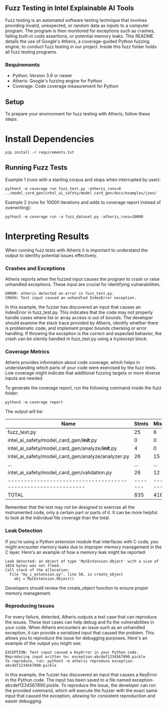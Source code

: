 ## Fuzz Testing in Intel Explainable AI Tools
Fuzz testing is an automated software testing technique that involves providing invalid, unexpected, or random data as inputs to a computer program. The program is then monitored for exceptions such as crashes, failing built-in code assertions, or potential memory leaks. This README details the use of Google's Atheris, a coverage-guided Python fuzzing engine, to conduct fuzz testing in our project. 
Inside this fuzz folder holds all fuzz testing programs.

### Requirements
* Python: Version 3.9 or newer
* Atheris: Google's fuzzing engine for Python
* Coverage: Code coverage measurement for Python

## Setup
To prepare your environment for fuzz testing with Atheris, follow these steps:

# Install Dependencies
```
pip install -r requirements.txt
```
## Running Fuzz Tests
Example 1 (runs with a starting corpus and stops when interrupted by user):
```
python3 -m coverage run fuzz_test.py -atheris_runs=0 ../model_card_gen/intel_ai_safety/model_card_gen/docs/examples/json/
```

Example 2 (runs for 10000 iterations and adds to coverage report instead of overwriting):
```
python3 -m coverage run -a fuzz_dataset.py -atheris_runs=10000
```
# Interpreting Results
When running fuzz tests with Atheris it is important to understand the output to idenfity potential issues effectively. 

### Crashes and Exceptions
Atheris reports when the fuzzed input causes the program to crash or raise unhandled exceptions. These input are crucial for identifying vulnerabilities. 

~~~
ERROR: atheris detected an error in fuzz_test.py.
CRASH: Test input caused an unhandled IndexError exception.
~~~

In this example, the fuzzer has discovered an input that causes an IndexError in fuzz_test.py. This indicates that the code may not properly handle cases where list or array access is out of bounds. The developer should examine the stack trace provided by Atheris, identify whether there is problematic code, and implement proper bounds checking or error handling. If throwing the exception is the correct and expected behavior, the crash can be silently handled in fuzz_test.py using a try/except block.

### Coverage Metrics
Atheris provides information about code coverage, which helps in understanding which parts of your code were exercised by the fuzz tests. Low coverage might indicate that additional fuzzing targets or more diverse inputs are needed. 

To generate the coverage report, run the following command inside the fuzz folder:

`python3 -m coverage report`

The output will be:

| Name                                                        | Stmts | Miss | Cover |
|-------------------------------------------------------------|-------|------|-------|
| fuzz_test.py                                                | 25    | 6    | 76%   |
| intel_ai_safety/model_card_gen/__init__.py                  | 0     | 0    | 100%  |
| intel_ai_safety/model_card_gen/analyze/__init__.py          | 4     | 0    | 100%  |
| intel_ai_safety/model_card_gen/analyze/analyzer.py          | 26    | 15   | 42%   |
| ...                                                         | ...   | ...  | ...   |
| intel_ai_safety/model_card_gen/validation.py                | 26    | 12   | 54%   |
|-------------------------------------------------------------|-------|------|-------|
| TOTAL                                                       | 835   | 416  | 50%   |

Remember that the test may not be designed to exercise all the instrumented code, only a certain 
part or parts of it. It can be more helpful to look at the individual file coverage than the total. 

### Leak Detection

If you're using a Python extension module that interfaces with C code, you might encounter memory leaks due to improper memory management in the C layer. Here's an example of how a memory leak might be reported:

```plaintext
Leak detected: an object of type 'MyCExtension.Object' with a size of 1024 bytes was not freed.
Call stack of the allocation:
  File "my_c_extension.py", line 58, in create_object
    obj = MyCExtension.Object()
```

Developers should review the create_object function to ensure proper memory management.

### Reproducing Issues 
For every failure, detected, Atheris outputs a test case that can reproduce the issues. These test cases can help debug and fix the vulnerabilities in your code. When Atheris encounters an issue such as an unhandled exception, it can provide a serialized input that caused the problem. This allows you to reproduce the issue for debugging purposes. Here's an example of the output you might see:

```plaintext
EXCEPTION: Test input caused a KeyError in your Python code.
Reproducing input written to: exception-abcdef1234567890.pickle
To reproduce, run: python3 -m atheris reproduce exception-abcdef1234567890.pickle
```

In this example, the fuzzer has discovered an input that causes a KeyError in the Python code. The input has been saved to a file named exception-abcdef1234567890.pickle. To reproduce the issue, the developer can run the provided command, which will execute the fuzzer with the exact same input that caused the exception, allowing for consistent reproduction and easier debugging.
